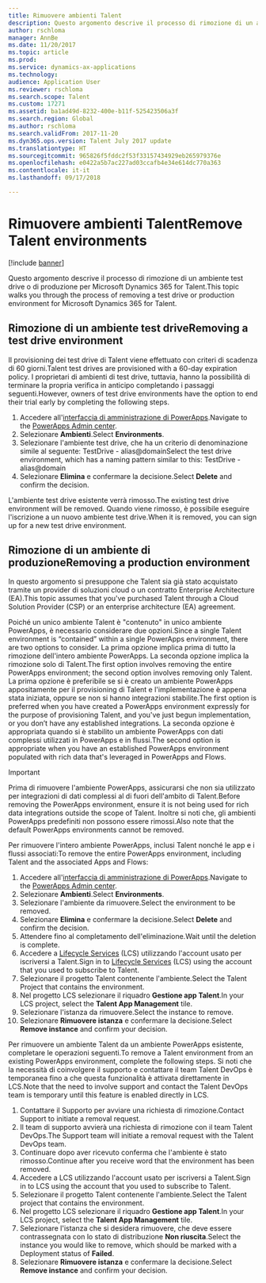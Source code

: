 ```yaml
---
title: Rimuovere ambienti Talent
description: Questo argomento descrive il processo di rimozione di un ambiente test drive o di produzione per Microsoft Dynamics 365 for Talent.
author: rschloma
manager: AnnBe
ms.date: 11/20/2017
ms.topic: article
ms.prod: 
ms.service: dynamics-ax-applications
ms.technology: 
audience: Application User
ms.reviewer: rschloma
ms.search.scope: Talent
ms.custom: 17271
ms.assetid: ba1ad49d-8232-400e-b11f-525423506a3f
ms.search.region: Global
ms.author: rschloma
ms.search.validFrom: 2017-11-20
ms.dyn365.ops.version: Talent July 2017 update
ms.translationtype: HT
ms.sourcegitcommit: 965826f5fddc2f53f33157434929eb265979376e
ms.openlocfilehash: e0422a5b7ac227ad03ccafb4e34e614dc770a363
ms.contentlocale: it-it
ms.lasthandoff: 09/17/2018

---
```

# <a name="remove-talent-environments"></a><span data-ttu-id="a3367-103">Rimuovere ambienti Talent</span><span class="sxs-lookup"><span data-stu-id="a3367-103">Remove Talent environments</span></span>

[!include [banner](includes/banner.md)]

<span data-ttu-id="a3367-104">Questo argomento descrive il processo di rimozione di un ambiente test drive o di produzione per Microsoft Dynamics 365 for Talent.</span><span class="sxs-lookup"><span data-stu-id="a3367-104">This topic walks you through the process of removing a test drive or production environment for Microsoft Dynamics 365 for Talent.</span></span>

## <a name="removing-a-test-drive-environment"></a><span data-ttu-id="a3367-105">Rimozione di un ambiente test drive</span><span class="sxs-lookup"><span data-stu-id="a3367-105">Removing a test drive environment</span></span>

<span data-ttu-id="a3367-106">Il provisioning dei test drive di Talent viene effettuato con criteri di scadenza di 60 giorni.</span><span class="sxs-lookup"><span data-stu-id="a3367-106">Talent test drives are provisioned with a 60-day expiration policy.</span></span> <span data-ttu-id="a3367-107">I proprietari di ambienti di test drive, tuttavia, hanno la possibilità di terminare la propria verifica in anticipo completando i passaggi seguenti.</span><span class="sxs-lookup"><span data-stu-id="a3367-107">However, owners of test drive environments have the option to end their trial early by completing the following steps.</span></span> 

1. <span data-ttu-id="a3367-108">Accedere all'[interfaccia di amministrazione di PowerApps](https://admin.businessplatform.microsoft.com/).</span><span class="sxs-lookup"><span data-stu-id="a3367-108">Navigate to the [PowerApps Admin center](https://admin.businessplatform.microsoft.com/).</span></span>
2. <span data-ttu-id="a3367-109">Selezionare **Ambienti**.</span><span class="sxs-lookup"><span data-stu-id="a3367-109">Select **Environments**.</span></span>
3. <span data-ttu-id="a3367-110">Selezionare l'ambiente test drive, che ha un criterio di denominazione simile al seguente: TestDrive - alias@domain</span><span class="sxs-lookup"><span data-stu-id="a3367-110">Select the test drive environment, which has a naming pattern similar to this: TestDrive - alias@domain</span></span>
4. <span data-ttu-id="a3367-111">Selezionare **Elimina** e confermare la decisione.</span><span class="sxs-lookup"><span data-stu-id="a3367-111">Select **Delete** and confirm the decision.</span></span> 

<span data-ttu-id="a3367-112">L'ambiente test drive esistente verrà rimosso.</span><span class="sxs-lookup"><span data-stu-id="a3367-112">The existing test drive environment will be removed.</span></span> <span data-ttu-id="a3367-113">Quando viene rimosso, è possibile eseguire l'iscrizione a un nuovo ambiente test drive.</span><span class="sxs-lookup"><span data-stu-id="a3367-113">When it is removed, you can sign up for a new test drive environment.</span></span> 

## <a name="removing-a-production-environment"></a><span data-ttu-id="a3367-114">Rimozione di un ambiente di produzione</span><span class="sxs-lookup"><span data-stu-id="a3367-114">Removing a production environment</span></span>

<span data-ttu-id="a3367-115">In questo argomento si presuppone che Talent sia già stato acquistato tramite un provider di soluzioni cloud o un contratto Enterprise Architecture (EA).</span><span class="sxs-lookup"><span data-stu-id="a3367-115">This topic assumes that you've purchased Talent through a Cloud Solution Provider (CSP) or an enterprise architecture (EA) agreement.</span></span> 

<span data-ttu-id="a3367-116">Poiché un unico ambiente Talent è "contenuto" in unico ambiente PowerApps, è necessario considerare due opzioni.</span><span class="sxs-lookup"><span data-stu-id="a3367-116">Since a single Talent environment is “contained” within a single PowerApps environment, there are two options to consider.</span></span> <span data-ttu-id="a3367-117">La prima opzione implica prima di tutto la rimozione dell'intero ambiente PowerApps. La seconda opzione implica la rimozione solo di Talent.</span><span class="sxs-lookup"><span data-stu-id="a3367-117">The first option involves removing the entire PowerApps environment; the second option involves removing only Talent.</span></span> <span data-ttu-id="a3367-118">La prima opzione è preferibile se si è creato un ambiente PowerApps appositamente per il provisioning di Talent e l'implementazione è appena stata iniziata, oppure se non si hanno integrazioni stabilite.</span><span class="sxs-lookup"><span data-stu-id="a3367-118">The first option is preferred when you have created a PowerApps environment expressly for the purpose of provisioning Talent, and you've just begun implementation, or you don’t have any established integrations.</span></span> <span data-ttu-id="a3367-119">La seconda opzione è appropriata quando si è stabilito un ambiente PowerApps con dati complessi utilizzati in PowerApps e in flussi.</span><span class="sxs-lookup"><span data-stu-id="a3367-119">The second option is appropriate when you have an established PowerApps environment populated with rich data that's leveraged in PowerApps and Flows.</span></span>

> [!Important]
> <span data-ttu-id="a3367-120">Prima di rimuovere l'ambiente PowerApps, assicurarsi che non sia utilizzato per integrazioni di dati complessi al di fuori dell'ambito di Talent.</span><span class="sxs-lookup"><span data-stu-id="a3367-120">Before removing the PowerApps environment, ensure it is not being used for rich data integrations outside the scope of Talent.</span></span> <span data-ttu-id="a3367-121">Inoltre si noti che, gli ambienti PowerApps predefiniti non possono essere rimossi.</span><span class="sxs-lookup"><span data-stu-id="a3367-121">Also note that the default PowerApps environments cannot be removed.</span></span> 

<span data-ttu-id="a3367-122">Per rimuovere l'intero ambiente PowerApps, inclusi Talent nonché le app e i flussi associati:</span><span class="sxs-lookup"><span data-stu-id="a3367-122">To remove the entire PowerApps environment, including Talent and the associated Apps and Flows:</span></span>

1. <span data-ttu-id="a3367-123">Accedere all'[interfaccia di amministrazione di PowerApps](https://admin.businessplatform.microsoft.com/).</span><span class="sxs-lookup"><span data-stu-id="a3367-123">Navigate to the [PowerApps Admin center](https://admin.businessplatform.microsoft.com/).</span></span>
2. <span data-ttu-id="a3367-124">Selezionare **Ambienti**.</span><span class="sxs-lookup"><span data-stu-id="a3367-124">Select **Environments**.</span></span>
3. <span data-ttu-id="a3367-125">Selezionare l'ambiente da rimuovere.</span><span class="sxs-lookup"><span data-stu-id="a3367-125">Select the environment to be removed.</span></span>
4. <span data-ttu-id="a3367-126">Selezionare **Elimina** e confermare la decisione.</span><span class="sxs-lookup"><span data-stu-id="a3367-126">Select **Delete** and confirm the decision.</span></span> 
5. <span data-ttu-id="a3367-127">Attendere fino al completamento dell'eliminazione.</span><span class="sxs-lookup"><span data-stu-id="a3367-127">Wait until the deletion is complete.</span></span>
6. <span data-ttu-id="a3367-128">Accedere a [Lifecycle Services](https://lcs.dynamics.com/Logon/Index) (LCS) utilizzando l'account usato per iscriversi a Talent.</span><span class="sxs-lookup"><span data-stu-id="a3367-128">Sign in to [Lifecycle Services](https://lcs.dynamics.com/Logon/Index) (LCS) using the account that you used to subscribe to Talent.</span></span> 
7. <span data-ttu-id="a3367-129">Selezionare il progetto Talent contenente l'ambiente.</span><span class="sxs-lookup"><span data-stu-id="a3367-129">Select the Talent Project that contains the environment.</span></span> 
8. <span data-ttu-id="a3367-130">Nel progetto LCS selezionare il riquadro **Gestione app Talent**.</span><span class="sxs-lookup"><span data-stu-id="a3367-130">In your LCS project, select the **Talent App Management** tile.</span></span> 
9. <span data-ttu-id="a3367-131">Selezionare l'istanza da rimuovere.</span><span class="sxs-lookup"><span data-stu-id="a3367-131">Select the instance to remove.</span></span> 
10. <span data-ttu-id="a3367-132">Selezionare **Rimuovere istanza** e confermare la decisione.</span><span class="sxs-lookup"><span data-stu-id="a3367-132">Select **Remove instance** and confirm your decision.</span></span>  

<span data-ttu-id="a3367-133">Per rimuovere un ambiente Talent da un ambiente PowerApps esistente, completare le operazioni seguenti.</span><span class="sxs-lookup"><span data-stu-id="a3367-133">To remove a Talent environment from an existing PowerApps environment, complete the following steps.</span></span> <span data-ttu-id="a3367-134">Si noti che la necessità di coinvolgere il supporto e contattare il team Talent DevOps è temporanea fino a che questa funzionalità è attivata direttamente in LCS.</span><span class="sxs-lookup"><span data-stu-id="a3367-134">Note that the need to involve support and contact the Talent DevOps team is temporary until this feature is enabled directly in LCS.</span></span>

1. <span data-ttu-id="a3367-135">Contattare il Supporto per avviare una richiesta di rimozione.</span><span class="sxs-lookup"><span data-stu-id="a3367-135">Contact Support to initiate a removal request.</span></span>
2. <span data-ttu-id="a3367-136">Il team di supporto avvierà una richiesta di rimozione con il team Talent DevOps.</span><span class="sxs-lookup"><span data-stu-id="a3367-136">The Support team will initiate a removal request with the Talent DevOps team.</span></span> 
3. <span data-ttu-id="a3367-137">Continuare dopo aver ricevuto conferma che l'ambiente è stato rimosso.</span><span class="sxs-lookup"><span data-stu-id="a3367-137">Continue after you receive word that the environment has been removed.</span></span>
4.  <span data-ttu-id="a3367-138">Accedere a LCS utilizzando l'account usato per iscriversi a Talent.</span><span class="sxs-lookup"><span data-stu-id="a3367-138">Sign in to LCS using the account that you used to subscribe to Talent.</span></span> 
5. <span data-ttu-id="a3367-139">Selezionare il progetto Talent contenente l'ambiente.</span><span class="sxs-lookup"><span data-stu-id="a3367-139">Select the Talent project that contains the environment.</span></span> 
6. <span data-ttu-id="a3367-140">Nel progetto LCS selezionare il riquadro **Gestione app Talent**.</span><span class="sxs-lookup"><span data-stu-id="a3367-140">In your LCS project, select the **Talent App Management** tile.</span></span> 
7. <span data-ttu-id="a3367-141">Selezionare l'istanza che si desidera rimuovere, che deve essere contrassegnata con lo stato di distribuzione **Non riuscita**.</span><span class="sxs-lookup"><span data-stu-id="a3367-141">Select the instance you would like to remove, which should be marked with a Deployment status of **Failed**.</span></span>
8. <span data-ttu-id="a3367-142">Selezionare **Rimuovere istanza** e confermare la decisione.</span><span class="sxs-lookup"><span data-stu-id="a3367-142">Select **Remove instance** and confirm your decision.</span></span> 



